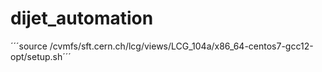 # dijet_automation

´´´source /cvmfs/sft.cern.ch/lcg/views/LCG_104a/x86_64-centos7-gcc12-opt/setup.sh´´´